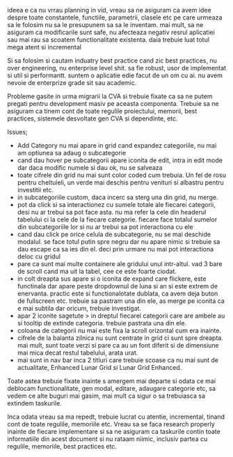  ideea e ca nu vrrau planning in vid, vreau sa ne asiguram ca avem idee despre toate constantele, functiile, parametrii, clasele etc pe care urmeaza sa le folosim nu sa le presupunem sa sa le inventam. mai mult, sa ne asiguram ca modificarile sunt safe, nu afecteaza negativ resrul aplicatiei sau mai rau sa scoatem functionalitate existenta. daia trebuie luat totul mega atent si incremental

Si sa folosim si cautam induatry best practice cand zic best practices, nu over engineering, nu enterprise level shit. sa fie robust, usor de implementat si util si performantt. suntem o aplicatie edie facut de un om cu ai. nu avem nevoie de enterprize grade sit sau academic.

Probleme gasite in urma migrarii la CVA si trebuie fixate ca sa ne putem pregati pentru development masiv pe aceasta componenta. 
Trebuie sa ne asiguram ca tinem cont de toate regulile proiectului, memorii, best practices, sistemele desvoltate gen CVA si dependinte, etc. 

Issues;
- Add Category nu mai apare in grid cand expandez categoriile, nu mai am optiunea sa adaug o subcategorie
- cand dau hover pe subcategorii apare iconita de edit, intra in edit mode dar daca modific numele si dau ok, nu se salveaza
- toate cifrele din grid nu mai sunt color coded cum trebuia. Un fel de rosu pentru cheltuieli, un verde mai deschis pentru venituri si albastru pentru investitii etc. 
- in subcategoriile custom, daca incerc sa sterg una din grid, nu merge. 
- pot da click si sa interactionez cu sumele totale ale fiecarei categorii, desi nu ar trebui sa pot face asta. nu ma refer la cele din headerul tabelului ci la cele de la fiecare categorie. fiecare face totalul sumelor din subcategoriile lor si nu ar trebui sa pot interactiona cu ele
- cand dau click pe orice celula de subcategorie, nu se mai deschide modalul. se face totul putin spre negru dar nu apare nimic si trebuie sa dau escape ca sa ies din el. deci prin urmare nu mai pot interactiona deloc cu gridul
- pare ca sunt mai multe containere ale gridului unul intr-altul. vad 3 bare de scroll cand ma uit la tabel, cee ce  este foarte ciodat. 
- in colt dreapta sus apare si o iconita de expand care flickere, este functinala dar apare peste dropdownul de luna si an si este extrem de enervanta. practic este si functionalotate dublata, ca avem deja buton de fullscreen etc. trebuie sa pastram una din ele, as merge pe iconita ca e mai subtila dar oricum, trebuie investigat. 
- apar 2 iconite sagetute > in dreptul fiecarei categorii care are ambele au si tooltip de extinde categoria. trebuie pastrata una din ele. 
- coloana de categorii nu mai este fixa la scroll orizontal cum era inainte. 
- cifrele de la balanta zilnica nu sunt centrate in grid ci sunt spre dreapta. mai mult, sunt toate verzi si pare ca au un font diferit si de dimensiune mai mica decat restul tabelului, arata urat. 
- mai sunt in nav bar inca 2 titluri care trebuie scoase ca nu mai sunt de actualitate, Enhanced Lunar Grid si Lunar Grid Enhanced.

Toate astea trebuie fixate inainte s amergem mai departe si odata ce mai deblocam functionalitate, gen modal, editare, adaugare categorie etc, sa vedem ce alte buguri mai gasim, mai mult ca sigur o sa trebuiasca sa extindem taskurile. 

Inca odata vreau sa ma repedt, trebuie lucrat cu atentie, incremental, tinand cont de toate regulile, memoriile etc. Vreau sa se faca research properly inainte de fiecare implementare si sa ne asiguram ca taskurile contin toate informatiile din acest document si nu rataam niimic, inclusiv partea cu regulile, memoriile, best practices etc. 